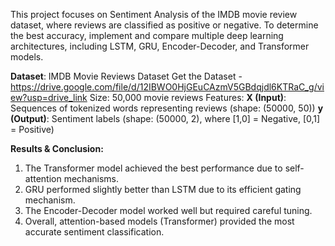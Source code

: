 This project focuses on Sentiment Analysis of the IMDB movie review dataset, where reviews are classified as positive or negative. To determine the best accuracy, implement and compare multiple deep learning architectures, including LSTM, GRU, Encoder-Decoder, and Transformer models.

**Dataset**: IMDB Movie Reviews Dataset
Get the Dataset - https://drive.google.com/file/d/12IBWO0HjGEuCAzmV5GBdqjdl6KTRaC_g/view?usp=drive_link
Size: 50,000 movie reviews
Features:
**X (Input)**: Sequences of tokenized words representing reviews (shape: (50000, 50))
**y (Output)**: Sentiment labels (shape: (50000, 2), where [1,0] = Negative, [0,1] = Positive)


**Results & Conclusion:**

1. The Transformer model achieved the best performance due to self-attention mechanisms.
2. GRU performed slightly better than LSTM due to its efficient gating mechanism.
3. The Encoder-Decoder model worked well but required careful tuning.
4. Overall, attention-based models (Transformer) provided the most accurate sentiment classification.
